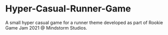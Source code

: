 # Hyper-Casual-Runner-Game
A small hyper casual game for a runner theme developed as part of Rookie Game Jam 2021 @ Mindstorm Studios.
